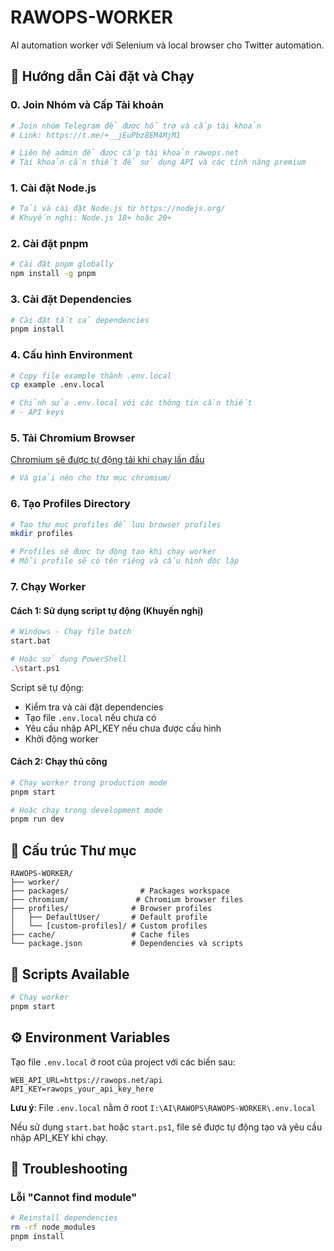 # RAWOPS-WORKER

AI automation worker với Selenium và local browser cho Twitter automation.

## 🚀 Hướng dẫn Cài đặt và Chạy

### 0. Join Nhóm và Cấp Tài khoản
```bash
# Join nhóm Telegram để được hỗ trợ và cấp tài khoản
# Link: https://t.me/+__jEuPbz8EM4MjM1

# Liên hệ admin để được cấp tài khoản rawops.net
# Tài khoản cần thiết để sử dụng API và các tính năng premium
```

### 1. Cài đặt Node.js
```bash
# Tải và cài đặt Node.js từ https://nodejs.org/
# Khuyến nghị: Node.js 18+ hoặc 20+
```

### 2. Cài đặt pnpm
```bash
# Cài đặt pnpm globally
npm install -g pnpm
```

### 3. Cài đặt Dependencies
```bash
# Cài đặt tất cả dependencies
pnpm install
```

### 4. Cấu hình Environment
```bash
# Copy file example thành .env.local
cp example .env.local

# Chỉnh sửa .env.local với các thông tin cần thiết
# - API keys
```

### 5. Tải Chromium Browser
 [Chromium sẽ được tự động tải khi chạy lần đầu](https://cdn.rawops.net/f/orHj/chromium.zip)
```bash
# Và giải nén cho thư mục chromium/
```

### 6. Tạo Profiles Directory
```bash
# Tạo thư mục profiles để lưu browser profiles
mkdir profiles

# Profiles sẽ được tự động tạo khi chạy worker
# Mỗi profile sẽ có tên riêng và cấu hình độc lập
```

### 7. Chạy Worker

#### Cách 1: Sử dụng script tự động (Khuyến nghị)
```bash
# Windows - Chạy file batch
start.bat

# Hoặc sử dụng PowerShell
.\start.ps1
```

Script sẽ tự động:
- Kiểm tra và cài đặt dependencies
- Tạo file `.env.local` nếu chưa có
- Yêu cầu nhập API_KEY nếu chưa được cấu hình
- Khởi động worker

#### Cách 2: Chạy thủ công
```bash
# Chạy worker trong production mode
pnpm start

# Hoặc chạy trong development mode
pnpm run dev
```

## 📁 Cấu trúc Thư mục

```
RAWOPS-WORKER/
├── worker/
├── packages/                # Packages workspace
├── chromium/               # Chromium browser files
├── profiles/              # Browser profiles
│   ├── DefaultUser/       # Default profile
│   └── [custom-profiles]/ # Custom profiles
├── cache/                 # Cache files
└── package.json           # Dependencies và scripts
```

## 🔧 Scripts Available

```bash
# Chạy worker
pnpm start
```

## ⚙️ Environment Variables

Tạo file `.env.local` ở root của project với các biến sau:

```env
WEB_API_URL=https://rawops.net/api
API_KEY=rawops_your_api_key_here
```

**Lưu ý**: File `.env.local` nằm ở root `I:\AI\RAWOPS\RAWOPS-WORKER\.env.local`

Nếu sử dụng `start.bat` hoặc `start.ps1`, file sẽ được tự động tạo và yêu cầu nhập API_KEY khi chạy.

## 🐛 Troubleshooting

### Lỗi "Cannot find module"
```bash
# Reinstall dependencies
rm -rf node_modules
pnpm install
```

